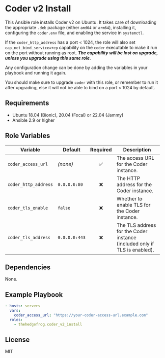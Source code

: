Coder v2 Install
=========

This Ansible role installs Coder v2 on Ubuntu. It takes care of downloading the appropriate `.deb` package (either `amd64` or `arm64`), installing it, configuring the `coder.env` file, and enabling the service in `systemctl`.

If the `coder_http_address` has a port < 1024, the role will also set `cap_net_bind_service=+ep` capability on the `coder` executable to make it run on the port without running as root.  ***The capability will be lost on upgrade, unless you upgrade using this same role***.

Any configuration change can be done by adding the variables in your playbook and running it again.

You should make sure to upgrade `coder` with this role, or remember to run it after upgrading, else it will not be able to bind on a port < 1024 by default.

Requirements
------------

- Ubuntu 18.04 (Bionic), 20.04 (Focal) or 22.04 (Jammy)
- Ansible 2.9 or higher

Role Variables
--------------

| Variable          | Default      | Required | Description                                           |
|-------------------|--------------|:--------:|-------------------------------------------------------|
| `coder_access_url`| *(none)*     |    ✅    | The access URL for the Coder instance.                |
| `coder_http_address` | `0.0.0.0:80` |  ❌  | The HTTP address for the Coder instance.              |
| `coder_tls_enable`| `false`      |    ❌    | Whether to enable TLS for the Coder instance.         |
| `coder_tls_address` | `0.0.0.0:443` |  ❌  | The TLS address for the Coder instance (included only if TLS is enabled). |


Dependencies
------------

None.

Example Playbook
----------------

```yaml
- hosts: servers
  vars:
    coder_access_url: "https://your-coder-access-url.example.com"
  roles:
    - thehedgefrog.coder_v2_install
```

License
-------

MIT
